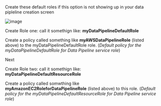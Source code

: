 Create these default roles if this option is not showing up in your data pipleline creation screen

![image](https://user-images.githubusercontent.com/16296900/165592009-9c63bf58-e370-4858-8e52-d0d98e2c67fc.png)



Create Role one: call it somethign like: **myDataPipelineDefaultRole**

Create a policy called something like  **myAWSDataPipelineRole** (listed above) to the myDataPipelineDefaultRole role.
(_Default policy for the myDataPipelineDefaultRole for Data Pipeline service role_)

Next


Create Role two: call it somethign like: **myDataPipelineDefaultResourceRole**

Create a  policy called somwthing like **myAmazonEC2RoleforDataPipelineRole** (listed above) to this role.
(_Default policy for the myDataPipelineDefaultResourceRole for Data Pipeline service role_)


